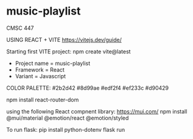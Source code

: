 # music-playlist
CMSC 447

USING REACT + VITE
https://vitejs.dev/guide/

Starting first VITE project:
npm create vite@latest

- Project name = music-playlist
- Framework = React
- Variant = Javascript

COLOR PALETTE:
#2b2d42
#8d99ae
#edf2f4
#ef233c
#d90429

npm install react-router-dom

using the following React compnent library: https://mui.com/
npm install @mui/material @emotion/react @emotion/styled

To run flask: 
pip install python-dotenv
flask run 

